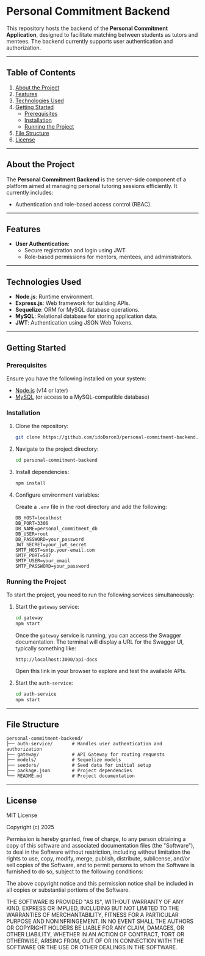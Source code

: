 # Personal Commitment Backend

This repository hosts the backend of the **Personal Commitment Application**, designed to facilitate matching between students as tutors and mentees. The backend currently supports user authentication and authorization.

---

## Table of Contents

1. [About the Project](#about-the-project)
2. [Features](#features)
3. [Technologies Used](#technologies-used)
4. [Getting Started](#getting-started)
   - [Prerequisites](#prerequisites)
   - [Installation](#installation)
   - [Running the Project](#running-the-project)
5. [File Structure](#file-structure)
6. [License](#license)

---

## About the Project

The **Personal Commitment Backend** is the server-side component of a platform aimed at managing personal tutoring sessions efficiently. It currently includes:

- Authentication and role-based access control (RBAC).

---

## Features

- **User Authentication**:
  - Secure registration and login using JWT.
  - Role-based permissions for mentors, mentees, and administrators.

---

## Technologies Used

- **Node.js**: Runtime environment.
- **Express.js**: Web framework for building APIs.
- **Sequelize**: ORM for MySQL database operations.
- **MySQL**: Relational database for storing application data.
- **JWT**: Authentication using JSON Web Tokens.

---

## Getting Started

### Prerequisites

Ensure you have the following installed on your system:

- [Node.js](https://nodejs.org/) (v14 or later)
- [MySQL](https://www.mysql.com/) (or access to a MySQL-compatible database)

### Installation

1. Clone the repository:

   ```bash
   git clone https://github.com/idoDoron3/personal-commitment-backend.git
   ```

2. Navigate to the project directory:

   ```bash
   cd personal-commitment-backend
   ```

3. Install dependencies:

   ```bash
   npm install
   ```

4. Configure environment variables:

   Create a `.env` file in the root directory and add the following:

   ```plaintext
   DB_HOST=localhost
   DB_PORT=3306
   DB_NAME=personal_commitment_db
   DB_USER=root
   DB_PASSWORD=your_password
   JWT_SECRET=your_jwt_secret
   SMTP_HOST=smtp.your-email.com
   SMTP_PORT=587
   SMTP_USER=your_email
   SMTP_PASSWORD=your_password
   ```

### Running the Project

To start the project, you need to run the following services simultaneously:

1. Start the `gateway` service:

   ```bash
   cd gateway
   npm start
   ```

   Once the `gateway` service is running, you can access the Swagger documentation. The terminal will display a URL for the Swagger UI, typically something like:

   ```plaintext
   http://localhost:3000/api-docs
   ```

   Open this link in your browser to explore and test the available APIs.

2. Start the `auth-service`:

   ```bash
   cd auth-service
   npm start
   ```

---

## File Structure

```plaintext
personal-commitment-backend/
├── auth-service/       # Handles user authentication and authorization
├── gateway/            # API Gateway for routing requests
├── models/             # Sequelize models
├── seeders/            # Seed data for initial setup
├── package.json        # Project dependencies
└── README.md           # Project documentation
```

---

## License

MIT License

Copyright (c) 2025

Permission is hereby granted, free of charge, to any person obtaining a copy of this software and associated documentation files (the "Software"), to deal in the Software without restriction, including without limitation the rights to use, copy, modify, merge, publish, distribute, sublicense, and/or sell copies of the Software, and to permit persons to whom the Software is furnished to do so, subject to the following conditions:

The above copyright notice and this permission notice shall be included in all copies or substantial portions of the Software.

THE SOFTWARE IS PROVIDED "AS IS", WITHOUT WARRANTY OF ANY KIND, EXPRESS OR IMPLIED, INCLUDING BUT NOT LIMITED TO THE WARRANTIES OF MERCHANTABILITY, FITNESS FOR A PARTICULAR PURPOSE AND NONINFRINGEMENT. IN NO EVENT SHALL THE AUTHORS OR COPYRIGHT HOLDERS BE LIABLE FOR ANY CLAIM, DAMAGES, OR OTHER LIABILITY, WHETHER IN AN ACTION OF CONTRACT, TORT OR OTHERWISE, ARISING FROM, OUT OF OR IN CONNECTION WITH THE SOFTWARE OR THE USE OR OTHER DEALINGS IN THE SOFTWARE.
